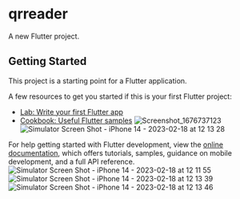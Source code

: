 # qrreader

A new Flutter project.

## Getting Started

This project is a starting point for a Flutter application.

A few resources to get you started if this is your first Flutter project:

- [Lab: Write your first Flutter app](https://docs.flutter.dev/get-started/codelab)
- [Cookbook: Useful Flutter samples](https://docs.flutter.dev/cookbook)
![Screenshot_1676737123](https://user-images.githubusercontent.com/108908563/219877003-ca466fac-9bdb-4aad-b1bb-baf105feb37b.png)
![Simulator Screen Shot - iPhone 14 - 2023-02-18 at 12 13 28](https://user-images.githubusercontent.com/108908563/219877033-a10a6000-6483-424e-9ed1-343f2014b44e.png)

For help getting started with Flutter development, view the
[online documentation](https://docs.flutter.dev/), which offers tutorials,
samples, guidance on mobile development, and a full API reference.
![Simulator Screen Shot - iPhone 14 - 2023-02-18 at 12 11 55](https://user-images.githubusercontent.com/108908563/219876977-fa0f5598-900f-4b67-93c6-d6d91f988322.png)
![Simulator Screen Shot - iPhone 14 - 2023-02-18 at 12 13 39](https://user-images.githubusercontent.com/108908563/219876987-fe973dcd-a988-4a55-91ee-3f4d066f824f.png)
![Simulator Screen Shot - iPhone 14 - 2023-02-18 at 12 13 46](https://user-images.githubusercontent.com/108908563/219876990-e8af6ab6-43df-4044-9d0a-1e6963c8d312.png)
